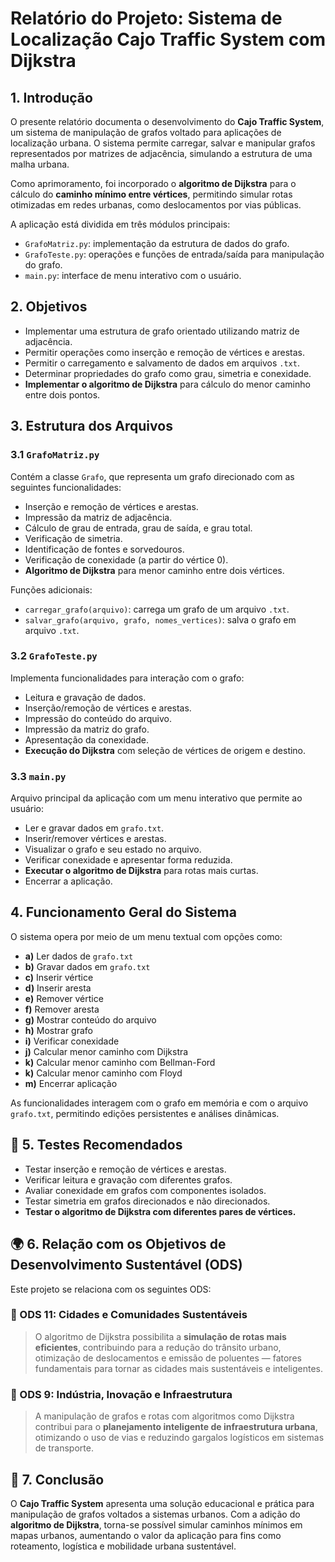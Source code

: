 # Relatório do Projeto: Sistema de Localização Cajo Traffic System com Dijkstra

## 1. Introdução

O presente relatório documenta o desenvolvimento do **Cajo Traffic System**, um sistema de manipulação de grafos voltado para aplicações de localização urbana. O sistema permite carregar, salvar e manipular grafos representados por matrizes de adjacência, simulando a estrutura de uma malha urbana.

Como aprimoramento, foi incorporado o **algoritmo de Dijkstra** para o cálculo do **caminho mínimo entre vértices**, permitindo simular rotas otimizadas em redes urbanas, como deslocamentos por vias públicas.

A aplicação está dividida em três módulos principais:

- `GrafoMatriz.py`: implementação da estrutura de dados do grafo.
- `GrafoTeste.py`: operações e funções de entrada/saída para manipulação do grafo.
- `main.py`: interface de menu interativo com o usuário.

## 2. Objetivos

- Implementar uma estrutura de grafo orientado utilizando matriz de adjacência.
- Permitir operações como inserção e remoção de vértices e arestas.
- Permitir o carregamento e salvamento de dados em arquivos `.txt`.
- Determinar propriedades do grafo como grau, simetria e conexidade.
- **Implementar o algoritmo de Dijkstra** para cálculo do menor caminho entre dois pontos.

## 3. Estrutura dos Arquivos

### 3.1 `GrafoMatriz.py`

Contém a classe `Grafo`, que representa um grafo direcionado com as seguintes funcionalidades:

- Inserção e remoção de vértices e arestas.
- Impressão da matriz de adjacência.
- Cálculo de grau de entrada, grau de saída, e grau total.
- Verificação de simetria.
- Identificação de fontes e sorvedouros.
- Verificação de conexidade (a partir do vértice 0).
- **Algoritmo de Dijkstra** para menor caminho entre dois vértices.

Funções adicionais:

- `carregar_grafo(arquivo)`: carrega um grafo de um arquivo `.txt`.
- `salvar_grafo(arquivo, grafo, nomes_vertices)`: salva o grafo em arquivo `.txt`.

### 3.2 `GrafoTeste.py`

Implementa funcionalidades para interação com o grafo:

- Leitura e gravação de dados.
- Inserção/remoção de vértices e arestas.
- Impressão do conteúdo do arquivo.
- Impressão da matriz do grafo.
- Apresentação da conexidade.
- **Execução do Dijkstra** com seleção de vértices de origem e destino.

### 3.3 `main.py`

Arquivo principal da aplicação com um menu interativo que permite ao usuário:

- Ler e gravar dados em `grafo.txt`.
- Inserir/remover vértices e arestas.
- Visualizar o grafo e seu estado no arquivo.
- Verificar conexidade e apresentar forma reduzida.
- **Executar o algoritmo de Dijkstra** para rotas mais curtas.
- Encerrar a aplicação.

## 4. Funcionamento Geral do Sistema

O sistema opera por meio de um menu textual com opções como:

- **a)** Ler dados de `grafo.txt`
- **b)** Gravar dados em `grafo.txt`
- **c)** Inserir vértice
- **d)** Inserir aresta
- **e)** Remover vértice
- **f)** Remover aresta
- **g)** Mostrar conteúdo do arquivo
- **h)** Mostrar grafo
- **i)** Verificar conexidade
- **j)** Calcular menor caminho com Dijkstra
- **k)** Calcular menor caminho com Bellman-Ford
- **k)** Calcular menor caminho com Floyd
- **m)** Encerrar aplicação

As funcionalidades interagem com o grafo em memória e com o arquivo `grafo.txt`, permitindo edições persistentes e análises dinâmicas.

## 🧪 5. Testes Recomendados

- Testar inserção e remoção de vértices e arestas.
- Verificar leitura e gravação com diferentes grafos.
- Avaliar conexidade em grafos com componentes isolados.
- Testar simetria em grafos direcionados e não direcionados.
- **Testar o algoritmo de Dijkstra com diferentes pares de vértices.**

## 🌍 6. Relação com os Objetivos de Desenvolvimento Sustentável (ODS)

Este projeto se relaciona com os seguintes ODS:

### 🎯 ODS 11: Cidades e Comunidades Sustentáveis

> O algoritmo de Dijkstra possibilita a **simulação de rotas mais eficientes**, contribuindo para a redução do trânsito urbano, otimização de deslocamentos e emissão de poluentes — fatores fundamentais para tornar as cidades mais sustentáveis e inteligentes.

### 🎯 ODS 9: Indústria, Inovação e Infraestrutura

> A manipulação de grafos e rotas com algoritmos como Dijkstra contribui para o **planejamento inteligente de infraestrutura urbana**, otimizando o uso de vias e reduzindo gargalos logísticos em sistemas de transporte.

## 🏁 7. Conclusão

O **Cajo Traffic System** apresenta uma solução educacional e prática para manipulação de grafos voltados a sistemas urbanos. Com a adição do **algoritmo de Dijkstra**, torna-se possível simular caminhos mínimos em mapas urbanos, aumentando o valor da aplicação para fins como roteamento, logística e mobilidade urbana sustentável.
